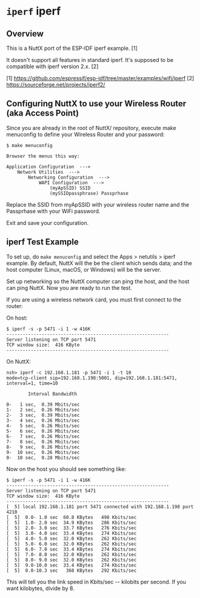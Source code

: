 `iperf` iperf
=============

Overview
--------

This is a NuttX port of the ESP-IDF iperf example. \[1\]

It doesn\'t support all features in standard iperf. It\'s supposed to be
compatible with iperf version 2.x. \[2\]

\[1\]
<https://github.com/espressif/esp-idf/tree/master/examples/wifi/iperf>
\[2\] <https://sourceforge.net/projects/iperf2/>

Configuring NuttX to use your Wireless Router (aka Access Point)
----------------------------------------------------------------

Since you are already in the root of NuttX/ repository, execute make
menuconfig to define your Wireless Router and your password:

    $ make menuconfig

    Browser the menus this way:

    Application Configuration  --->
        Network Utilities  --->
            Networking Configuration  --->
                WAPI Configuration  --->
                    (myApSSID) SSID
                    (mySSIDpassphrase) Passprhase

Replace the SSID from myApSSID with your wireless router name and the
Passprhase with your WiFi password.

Exit and save your configuration.

iperf Test Example
------------------

To set up, do `make menuconfig` and select the Apps \> netutils \> iperf
example. By default, NuttX will the be the client which sends data; and
the host computer (Linux, macOS, or Windows) will be the server.

Set up networking so the NuttX computer can ping the host, and the host
can ping NuttX. Now you are ready to run the test.

If you are using a wireless network card, you must first connect to the
router:

On host:

    $ iperf -s -p 5471 -i 1 -w 416K
    ------------------------------------------------------------
    Server listening on TCP port 5471
    TCP window size:  416 KByte
    ------------------------------------------------------------

On NuttX:

    nsh> iperf -c 192.168.1.181 -p 5471 -i 1 -t 10
    mode=tcp-client sip=192.168.1.198:5001, dip=192.168.1.181:5471, interval=1, time=10

            Interval Bandwidth

    0-   1 sec,  0.39 Mbits/sec
    1-   2 sec,  0.26 Mbits/sec
    2-   3 sec,  0.39 Mbits/sec
    3-   4 sec,  0.26 Mbits/sec
    4-   5 sec,  0.26 Mbits/sec
    5-   6 sec,  0.26 Mbits/sec
    6-   7 sec,  0.26 Mbits/sec
    7-   8 sec,  0.26 Mbits/sec
    8-   9 sec,  0.26 Mbits/sec
    9-  10 sec,  0.26 Mbits/sec
    0-  10 sec,  0.28 Mbits/sec

Now on the host you should see something like:

    $ iperf -s -p 5471 -i 1 -w 416K
    ------------------------------------------------------------
    Server listening on TCP port 5471
    TCP window size:  416 KByte
    ------------------------------------------------------------
    [  5] local 192.168.1.181 port 5471 connected with 192.168.1.198 port 4210
    [  5]  0.0- 1.0 sec  60.8 KBytes   498 Kbits/sec
    [  5]  1.0- 2.0 sec  34.9 KBytes   286 Kbits/sec
    [  5]  2.0- 3.0 sec  33.7 KBytes   276 Kbits/sec
    [  5]  3.0- 4.0 sec  33.4 KBytes   274 Kbits/sec
    [  5]  4.0- 5.0 sec  32.0 KBytes   262 Kbits/sec
    [  5]  5.0- 6.0 sec  32.0 KBytes   262 Kbits/sec
    [  5]  6.0- 7.0 sec  33.4 KBytes   274 Kbits/sec
    [  5]  7.0- 8.0 sec  32.0 KBytes   262 Kbits/sec
    [  5]  8.0- 9.0 sec  32.0 KBytes   262 Kbits/sec
    [  5]  9.0-10.0 sec  33.4 KBytes   274 Kbits/sec
    [  5]  0.0-10.3 sec   368 KBytes   292 Kbits/sec

This will tell you the link speed in Kbits/sec -- kilobits per second.
If you want kilobytes, divide by 8.
